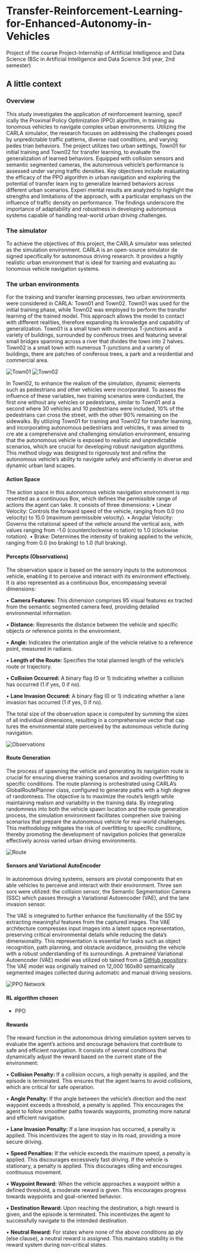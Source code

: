 # Transfer-Reinforcement-Learning-for-Enhanced-Autonomy-in-Vehicles
Project of the course Project-Internship of Artificial Intelligence and Data Science (BSc in Artificial Intelligence and Data Science 3rd year, 2nd semester)

## A little context
### Overview
This study investigates the application of reinforcement learning, specif
ically the Proximal Policy Optimization (PPO) algorithm, in training au
tonomous vehicles to navigate complex urban environments. Utilizing the
CARLA simulator, the research focuses on addressing the challenges posed
by unpredictable traffic patterns, diverse road conditions, and varying pedes
trian behaviors. The project utilizes two urban settings, Town01 for initial
training and Town02 for transfer learning, to evaluate the generalization of
learned behaviors. Equipped with collision sensors and semantic segmented
cameras, the autonomous vehicle’s performance is assessed under varying
traffic densities. Key objectives include evaluating the efficacy of the PPO
algorithm in urban navigation and exploring the potential of transfer learn
ing to generalize learned behaviors across different urban scenarios. Experi
mental results are analyzed to highlight the strengths and limitations of the
approach, with a particular emphasis on the influence of traffic density on
performance. The findings underscore the importance of adaptability and
robustness in developing autonomous systems capable of handling real-world
urban driving challenges.

### The simulator
To achieve the objectives of this project, the CARLA simulator was selected
as the simulation environment. CARLA is an open-source simulator de
signed specifically for autonomous driving research. It provides a highly
realistic urban environment that is ideal for training and evaluating au
tonomous vehicle navigation systems.

### The urban environments
For the training and transfer learning processes, two urban environments
were considered in CARLA: Town01 and Town02. Town01 was used for the
initial training phase, while Town02 was employed to perform the transfer
learning of the trained model. This approach allows the model to contact
with different realities, therefore expanding its knowledge and capability of
generalization.
Town01 is a small town with numerous T-junctions and a variety of
buildings, surrounded by coniferous trees and featuring several small bridges
spanning across a river that divides the town into 2 halves.
Town02 is a small town with numerous T-junctions and a variety
of buildings, there are patches of coniferous trees, a park and a residential
and commercial area.

![Town01](Images/Town01_aerial.jpg)
![Town02](Images/Town02_aerial.jpg)

In Town02, to enhance the realism of the simulation, dynamic elements
such as pedestrians and other vehicles were incorporated. To assess the
influence of these variables, two training scenarios were conducted, the first
one without any vehicles or pedestrians, similar to Town01 and a second
where 30 vehicles and 10 pedestrians were included, 10% of the pedestrians
can cross the street, with the other 90% remaining on the sidewalks.
By utilizing Town01 for training and Town02 for transfer learning, and
incorporating autonomous pedestrians and vehicles, it was aimed to cre
ate a comprehensive and challenging simulation environment, ensuring that
the autonomous vehicle is exposed to realistic and unpredictable scenarios,
which are crucial for developing robust navigation algorithms. This method
ology was designed to rigorously test and refine the autonomous vehicle’s
ability to navigate safely and efficiently in diverse and dynamic urban land
scapes.

#### Action Space
The action space in this autonomous vehicle navigation environment is rep
resented as a continuous Box, which defines the permissible range of actions
the agent can take. It consists of three dimensions:
• Linear Velocity: Controls the forward speed of the vehicle, ranging
from 0.0 (no velocity) to 15.0 (maximum permissible velocity).
• Angular Velocity: Governs the rotational speed of the vehicle around
the vertical axis, with values ranging from -1.0 (counterclockwise ro
tation) to 1.0 (clockwise rotation).
• Brake: Determines the intensity of braking applied to the vehicle,
ranging from 0.0 (no braking) to 1.0 (full braking).

#### Percepts (Observations)
The observation space is based on the sensory inputs to the autonomous
vehicle, enabling it to perceive and interact with its environment effectively.
It is also represented as a continuous Box, encompassing several dimensions:

• **Camera Features:** This dimension comprises 95 visual features ex
tracted from the semantic segmented camera feed, providing detailed
environmental information.

• **Distance:** Represents the distance between the vehicle and specific
objects or reference points in the environment.

• **Angle:** Indicates the orientation angle of the vehicle relative to a
reference point, measured in radians.

• **Length of the Route:** Specifies the total planned length of the
vehicle’s route or trajectory.

• **Collision Occurred:** A binary flag (0 or 1) indicating whether a
collision has occurred (1 if yes, 0 if no).

• **Lane Invasion Occured:** A binary flag (0 or 1) indicating whether
a lane invasion has occurred (1 if yes, 0 if no).

The total size of the observation space is computed by summing the sizes
of all individual dimensions, resulting in a comprehensive vector that cap
tures the environmental state perceived by the autonomous vehicle during
navigation.

![Observations](Images/Observations.png)

#### Route Generation
The process of spawning the vehicle and generating its navigation route is
crucial for ensuring diverse training scenarios and avoiding overfitting to
specific conditions. The route planning is orchestrated using CARLA’s GlobalRoutePlanner
class, configured to generate paths with a high degree of randomness. The
objective is to maximize the route’s length while maintaining realism and
variability in the training data.
By integrating randomness into both the vehicle spawn location and the
route generation process, the simulation environment facilitates comprehen
sive training scenarios that prepare the autonomous vehicle for real-world
challenges. This methodology mitigates the risk of overfitting to specific
conditions, thereby promoting the development of navigation policies that
generalize effectively across varied urban driving environments.

![Route](Images/Route.png)

#### Sensors and Variational AutoEncoder
In autonomous driving systems, sensors are pivotal components that en
able vehicles to perceive and interact with their environment. Three sen
sors were utilized: the collision sensor, the Semantic Segmentation Camera
(SSC) which passes through a Variational Autoencoder (VAE), and the lane
invasion sensor.

The VAE is integrated to further enhance
the functionality of the SSC by extracting meaningful features from the
captured images. The VAE architecture compresses input images into a
latent space representation, preserving critical environmental details while
reducing the data’s dimensionality. This representation is essential for tasks
such as object recognition, path planning, and obstacle avoidance, providing
the vehicle with a robust understanding of its surroundings.
A pretrained Variational Autoencoder (VAE) model was utilized ob
tained from a [GitHub repository](https://github.com/idreesshaikh/Autonomous-Driving-in-Carla-using-Deep-Reinforcement-Learning/tree/main). The VAE model was originally trained
on 12,000 160x80 semantically segmented images collected during automatic
and manual driving sessions.

![PPO Network](Images/PPO_Network_(extended).png)

#### RL algorithm chosen
* PPO

#### Rewards
The reward function in the autonomous driving simulation system serves to
evaluate the agent’s actions and encourage behaviors that contribute to safe
and efficient navigation. It consists of several conditions that dynamically
adjust the reward based on the current state of the environment:

• **Collision Penalty:** If a collision occurs, a high penalty is applied,
and the episode is terminated. This ensures that the agent learns to
avoid collisions, which are critical for safe operation.

• **Angle Penalty:** If the angle between the vehicle’s direction and
the next waypoint exceeds a threshold, a penalty is applied. This
encourages the agent to follow smoother paths towards waypoints,
promoting more natural and efficient navigation.

• **Lane Invasion Penalty:** If a lane invasion has occurred, a penalty
is applied. This incentivizes the agent to stay in its road, providing a
more secure driving.

• **Speed Penalties:**
If the vehicle exceeds the maximum speed, a penalty is applied.
This discourages excessively fast driving.
If the vehicle is stationary, a penalty is applied. This discourages
idling and encourages continuous movement.

• **Waypoint Reward:** When the vehicle approaches a waypoint within
a defined threshold, a moderate reward is given. This encourages
progress towards waypoints and goal-oriented behavior.

• **Destination Reward:** Upon reaching the destination, a high reward
is given, and the episode is terminated. This incentivizes the agent to
successfully navigate to the intended destination.

• **Neutral Reward:** For states where none of the above conditions ap
ply (else clause), a neutral reward is assigned. This maintains stability
in the reward system during non-critical states.
